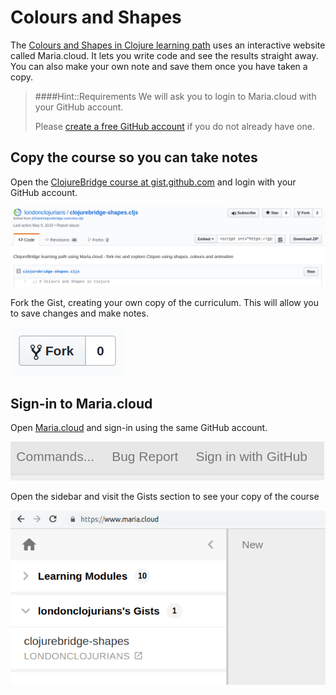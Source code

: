 # Colours and Shapes

The [Colours and Shapes in Clojure learning path](https://www.maria.cloud/gist/9afbc2adf3638f1bcf6a6c08b6f33226) uses an interactive website called Maria.cloud.  It lets you write code and see the results straight away.  You can also make your own note and save them once you have taken a copy.

> ####Hint::Requirements
> We will ask you to login to Maria.cloud with your GitHub account.
>
> Please [create a free GitHub account](https://github.com/join) if you do not already have one.


## Copy the course so you can take notes

Open the [ClojureBridge course at gist.github.com](https://gist.github.com/londonclojurians/9afbc2adf3638f1bcf6a6c08b6f33226) and login with your GitHub account.

![ClojureBridge London - fork the Gist](/images/clojurebridge-maria-cloud-gist-fork.png)

Fork the Gist, creating your own copy of the curriculum.  This will allow you to save changes and make notes.

![ClojureBridge London - fork the Gist](/images/clojurebridge-maria-cloud-gist-fork-button.png)


## Sign-in to Maria.cloud

Open [Maria.cloud](https://maria.cloud) and sign-in using the same GitHub account.


![ClojureBridge London - fork the Gist](/images/clojurebridge-maria-cloud-sign-in.png)


Open the sidebar and visit the Gists section to see your copy of the course


![ClojureBridge London - Maria.cloud sidebar with the Gist](/images/clojurebridge-maria-cloud-sidebar-gists.png)
